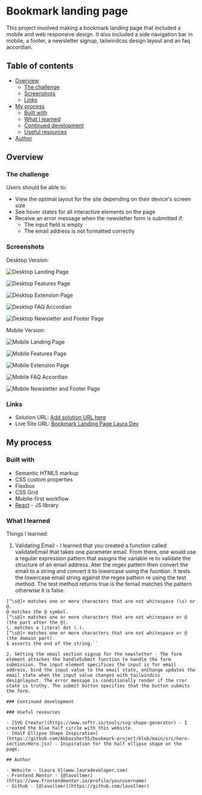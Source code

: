 # Bookmark landing page

This project involved making a bookmark landing page that included a mobile and web responsive design. It also included a side navigation bar in mobile, a footer, a newsletter signup, tailwindcss design layout and an faq accordian.

## Table of contents

- [Overview](#overview)
  - [The challenge](#the-challenge)
  - [Screenshots](#screenshots)
  - [Links](#links)
- [My process](#my-process)
  - [Built with](#built-with)
  - [What I learned](#what-i-learned)
  - [Continued development](#continued-development)
  - [Useful resources](#useful-resources)
- [Author](#author)

## Overview

### The challenge

Users should be able to:

- View the optimal layout for the site depending on their device's screen size
- See hover states for all interactive elements on the page
- Receive an error message when the newsletter form is submitted if:
  - The input field is empty
  - The email address is not formatted correctly

### Screenshots

Desktop Version:

![Desktop Landing Page](./src/assets/DesktopLandingPage.png)

![Desktop Features Page](./src/assets/FeaturesDesktop.png)

![Desktop Extension Page](./src/assets/ExtensionDesktop.png)

![Desktop FAQ Accordian](./src/assets/FAQDesktop.png)

![Desktop Newsletter and Footer Page](./src/assets/NewsletterSignupFooterDesktop.png)

Mobile Version:

![Mobile Landing Page](./src/assets/MobileLandingPage.png)

![Mobile Features Page](./src/assets/FeaturesMobile.png)

![Mobile Extension Page](./src/assets/DownloadExtensionMobile.png)

![Mobile FAQ Accordian](./src/assets/FAQMobile.png)

![Mobile Newsletter and Footer Page](./src/assets/NewsletterSignupFooterMobile.png)

### Links

- Solution URL: [Add solution URL here](https://your-solution-url.com)
- Live Site URL: [Bookmark Landing Page Laura Dev](https://bookmarklandingpagelauradev.netlify.app/)

## My process

### Built with

- Semantic HTML5 markup
- CSS custom properties
- Flexbox
- CSS Grid
- Mobile-first workflow
- [React](https://reactjs.org/) - JS library

### What I learned

Things I learned:

1. Validating Email - I learned that you created a function called validateEmail that takes one parameter email. From there, one would use a regular expression pattern that assigns the variable re to validate the structure of an email address. Ater the regex pattern then convert the email to a string and convert it to lowercase using the fucntion. It tests the lowercase email string against the regex pattern re using the test method. The test method returns true is the femail matches the pattern otherwise it is false.

```^ asserts the start of the string.
[^\s@]+ matches one or more characters that are not whitespace (\s) or @.
@ matches the @ symbol.
[^\s@]+ matches one or more characters that are not whitespace or @ (the part after the @).
\. matches a literal dot (.).
[^\s@]+ matches one or more characters that are not whitespace or @ (the domain part).
$ asserts the end of the string.``

2. Setting the email section signup for the newsletter - The form element attaches the handleSubmit function to handle the form submission. The input element specifices the input is for email address, bind the input value to the email state, onChange updates the email state when the input value changes with tailwindcss designlayout. The error message is conditionally render if the rror state is truthy. The submit button specifies that the button submits the form. 

### Continued development

### Useful resources

- [SVG Creator](https://www.softr.io/tools/svg-shape-generator) - I created the blue half circle with this website.
- [Half Ellipse Shape Inspiration](https://github.com/Abbassher55/bookmark-project/blob/main/src/hero-section/Hero.jsx) - Inspiration for the half ellipse shape on the page.

## Author

- Website - [Laura V](www.lauradeveloper.com)
- Frontend Mentor - [@lavollmer](https://www.frontendmentor.io/profile/yourusername)
- Github - [@lavollmer](https://github.com/lavollmer)
```
